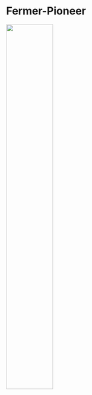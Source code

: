 # Fermer-Pioneer

[<img src="https://img.youtube.com/vi/tfD-IHmiXJM/maxresdefault.jpg" width="50%">](https://youtu.be/tfD-IHmiXJM)
